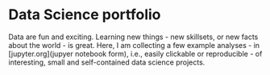 # Data Science portfolio

Data are fun and exciting. Learning new things - new skillsets, or new facts about the world - is great.
Here, I am collecting a few example analyses - in [jupyter.org](jupyer notebook form), i.e., easily
clickable or reproducible - of interesting, small and self-contained data science projects.
